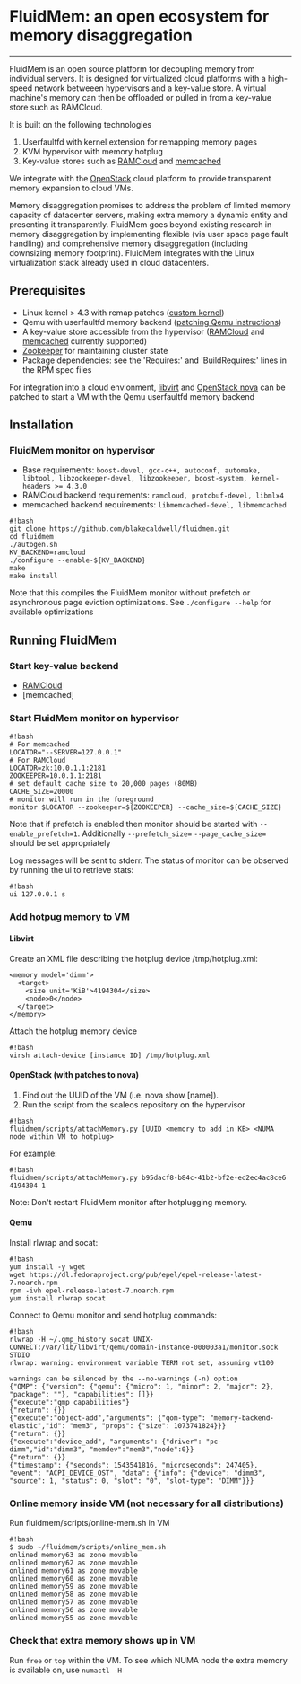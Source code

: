 # FluidMem: an open ecosystem for memory disaggregation
----

FluidMem is an open source platform for decoupling memory from individual servers. It is designed for virtualized cloud platforms
with a high-speed network betweeen hypervisors and a key-value store. A virtual machine's memory can then be offloaded or pulled in
from a key-value store such as RAMCloud.

It is built on the following technologies
  1. Userfaultfd with kernel extension for remapping memory pages
  2. KVM hypervisor with memory hotplug
  3. Key-value stores such as [RAMCloud](https://ramcloud.atlassian.net/wiki/spaces/RAM/overview) and [memcached](http://www.memcached.org/)
  
We integrate with the [OpenStack](https://www.openstack.org/) cloud platform to provide transparent memory expansion to cloud VMs.

Memory disaggregation promises to address the problem of limited memory capacity of datacenter servers, making extra memory a
dynamic entity and presenting it transparently. FluidMem goes beyond existing research in memory disaggregation by implementing
flexible (via user space page fault handling) and comprehensive memory disaggregation (including downsizing memory footprint).
FluidMem integrates with the Linux virtualization stack already used in cloud datacenters.

## Prerequisites
* Linux kernel > 4.3 with remap patches ([custom kernel](https://github.com/blakecaldwell/userfault-kernel/tree/userfault_4.15))
* Qemu with userfaultfd memory backend ([patching Qemu instructions](patches/qemu))
* A key-value store accessible from the hypervisor ([RAMCloud](https://ramcloud.atlassian.net/wiki/spaces/RAM/overview?mode=global) and [memcached](https://github.com/memcached/memcached/wiki/Install) currently supported)
* [Zookeeper](https://zookeeper.apache.org/) for maintaining cluster state
* Package dependencies: see the 'Requires:' and 'BuildRequires:' lines in the RPM spec files

For integration into a cloud envionment, [libvirt](patches/libvirt) and [OpenStack nova](patches/nova) can be patched to start a VM with the Qemu userfaultfd memory backend

## Installation

### FluidMem monitor on hypervisor
* Base requirements: `boost-devel, gcc-c++, autoconf, automake, libtool, libzookeeper-devel, libzookeeper, boost-system, kernel-headers >= 4.3.0`
* RAMCloud backend requirements: `ramcloud, protobuf-devel, libmlx4`
* memcached backend requirements: `libmemcached-devel, libmemcached`

```
#!bash
git clone https://github.com/blakecaldwell/fluidmem.git
cd fluidmem
./autogen.sh
KV_BACKEND=ramcloud
./configure --enable-${KV_BACKEND}
make
make install
```
Note that this compiles the FluidMem monitor without prefetch or asynchronous page eviction optimizations. See `./configure --help` for available optimizations

## Running FluidMem

### Start key-value backend 
* [RAMCloud](https://ramcloud.atlassian.net/wiki/spaces/RAM/pages/6848532/Setting+Up+a+RAMCloud+Cluster)
* [memcached]

### Start FluidMem monitor on hypervisor
```
#!bash
# For memcached
LOCATOR="--SERVER=127.0.0.1"
# For RAMCloud
LOCATOR=zk:10.0.1.1:2181
ZOOKEEPER=10.0.1.1:2181
# set default cache size to 20,000 pages (80MB)
CACHE_SIZE=20000
# monitor will run in the foreground
monitor $LOCATOR --zookeeper=${ZOOKEEPER} --cache_size=${CACHE_SIZE}
```

Note that if prefetch is enabled then monitor should be started with `--enable_prefetch=1`. Additionally `--prefetch_size=` `--page_cache_size=` should be set appropriately

Log messages will be sent to stderr. The status of monitor can be observed by running the ui to retrieve stats:
```
#!bash
ui 127.0.0.1 s
```

### Add hotpug memory to VM
#### Libvirt
Create an XML file describing the hotplug device /tmp/hotplug.xml:
```
<memory model='dimm'>
  <target>
    <size unit='KiB'>4194304</size>
    <node>0</node>
  </target>
</memory>
```

Attach the hotplug memory device
```
#!bash
virsh attach-device [instance ID] /tmp/hotplug.xml
```

#### OpenStack (with patches to nova)
1. Find out the UUID of the VM (i.e. nova show [name]).
2. Run the script from the scaleos repository on the hypervisor
```
#!bash
fluidmem/scripts/attachMemory.py [UUID <memory to add in KB> <NUMA node within VM to hotplug>
```
For example:
```
#!bash
fluidmem/scripts/attachMemory.py b95dacf8-b84c-41b2-bf2e-ed2ec4ac8ce6 4194304 1
```

Note: Don't restart FluidMem monitor after hotplugging memory.

#### Qemu
Install rlwrap and socat:
```
#!bash
yum install -y wget
wget https://dl.fedoraproject.org/pub/epel/epel-release-latest-7.noarch.rpm
rpm -ivh epel-release-latest-7.noarch.rpm
yum install rlwrap socat
```

Connect to Qemu monitor and send hotplug commands:
```
#!bash
rlwrap -H ~/.qmp_history socat UNIX-CONNECT:/var/lib/libvirt/qemu/domain-instance-000003a1/monitor.sock STDIO
rlwrap: warning: environment variable TERM not set, assuming vt100

warnings can be silenced by the --no-warnings (-n) option
{"QMP": {"version": {"qemu": {"micro": 1, "minor": 2, "major": 2}, "package": ""}, "capabilities": []}}
{"execute":"qmp_capabilities"}
{"return": {}}
{"execute":"object-add","arguments": {"qom-type": "memory-backend-elastic","id": "mem3", "props": {"size": 1073741824}}}
{"return": {}}
{"execute":"device_add", "arguments": {"driver": "pc-dimm","id":"dimm3", "memdev":"mem3","node":0}}
{"return": {}}
{"timestamp": {"seconds": 1543541816, "microseconds": 247405}, "event": "ACPI_DEVICE_OST", "data": {"info": {"device": "dimm3", "source": 1, "status": 0, "slot": "0", "slot-type": "DIMM"}}}
```

### Online memory inside VM (not necessary for all distributions)
Run fluidmem/scripts/online-mem.sh in VM
```
#!bash
$ sudo ~/fluidmem/scripts/online_mem.sh 
onlined memory63 as zone movable
onlined memory62 as zone movable
onlined memory61 as zone movable
onlined memory60 as zone movable
onlined memory59 as zone movable
onlined memory58 as zone movable
onlined memory57 as zone movable
onlined memory56 as zone movable
onlined memory55 as zone movable
```

### Check that extra memory shows up in VM
Run `free` or `top` within the VM. To see which NUMA node the extra memory is available on, use `numactl -H`
